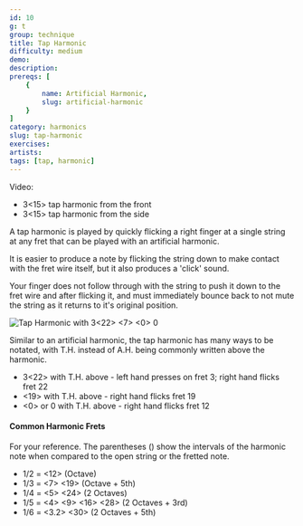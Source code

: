 ```yaml
---
id: 10
g: t
group: technique
title: Tap Harmonic
difficulty: medium
demo: 
description:
prereqs: [
    {
        name: Artificial Harmonic,
        slug: artificial-harmonic
    }
]
category: harmonics
slug: tap-harmonic
exercises:
artists: 
tags: [tap, harmonic]
---
```


Video:
- 3<15> tap harmonic from the front
- 3<15> tap harmonic from the side

A tap harmonic is played by quickly flicking a right finger at a single string at any fret that can be played with an artificial harmonic. 

It is easier to produce a note by flicking the string down to make contact with the <span class="tt" data-tip="the metal strips on your fretboard">fret wire</span> itself, but it also produces a 'click' sound.

Your finger does not follow through with the string to push it down to the fret wire and after flicking it, and must immediately bounce back to not mute the string as it returns to it's original position. 

![Tap Harmonic with 3<22> <7> <0> 0]()

Similar to an artificial harmonic, the tap harmonic has many ways to be notated, with T.H. instead of A.H. being commonly written above the harmonic.

- 3<22> with T.H. above - left hand presses on fret 3; right hand flicks fret 22
- <19> with T.H. above - right hand flicks fret 19
- <0> or 0 with T.H. above - right hand flicks fret 12

#### Common Harmonic Frets

For your reference. The parentheses () show the intervals of the harmonic note when compared to the open string or the fretted note.

- 1/2 = <12> (Octave)
- 1/3 = <7> <19> (Octave + 5th)
- 1/4 = <5> <24> (2 Octaves)
- 1/5 = <4> <9> <16> <28> (2 Octaves + 3rd)
- 1/6 = <3.2> <30> (2 Octaves + 5th)
